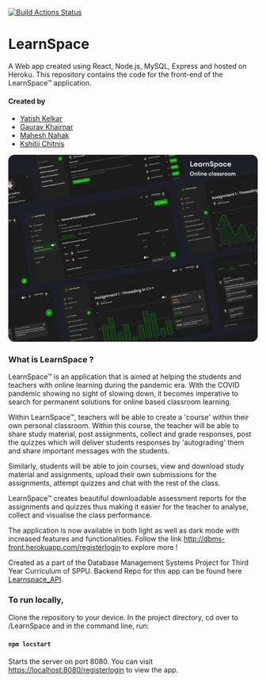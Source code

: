 [![Build Actions Status](https://github.com/yatish1606/DBMS_Frontend/workflows/Node.js%20CI/badge.svg)](https://github.com/yatish1606/DBMS_Frontend/actions)

# LearnSpace

A Web app created using React, Node.js, MySQL, Express and hosted on Heroku.
This repository contains the code for the front-end of the LearnSpace™ application.

#### Created by

- [Yatish Kelkar](https://github.com/yatish1606)<br/>
- [Gaurav Khairnar](https://github.com/gaurav1620)<br/>
- [Mahesh Nahak](https://github.com/maheshn22)<br/>
- [Kshitij Chitnis](https://github.com/m0rphtail)

![LearnSpace](./images/LearnSpace.svg "LearnSpace")

### What is LearnSpace ? 

LearnSpace™ is an application that is aimed at helping the students and teachers with online learning during the pandemic era. With the COVID pandemic showing no sight of slowing down, it becomes imperative to search for permanent solutions for online based classroom learning. 

Within LearnSpace™, teachers will be able to create a 'course' within their own personal classroom. Within this course, the teacher will be able to share study material, post assignments, collect and grade responses, post the quizzes which will deliver students responses by 'autograding' them and share important messages with the students. 

Similarly, students will be able to join courses, view and download study material and assignments, upload their own submissions for the assignments, attempt quizzes and chat with the rest of the class. 

LearnSpace™ creates beautiful downloadable assessment reports for the assignments and quizzes thus making it easier for the teacher to analyse, collect and visualise the class performance. 

The application is now available in both light as well as dark mode with increased features and functionalities. Follow the link http://dbms-front.herokuapp.com/registerlogin to explore more !


Created as a part of the Database Management Systems Project for Third Year Curriculum of SPPU. 
Backend Repo for this app can be found here [Learnspace_API](https://github.com/gaurav1620/Learnspace_API).

### To run locally, 

Clone the repository to your device. In the project directory, cd over to /LearnSpace and in the command line, run: 

#### `npm locstart`

Starts the server on port 8080. You can visit [https://localhost:8080/registerlogin](https://localhost:8080/registerlogin) to view the app.



